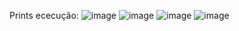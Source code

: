 Prints ececução:
![image](https://github.com/user-attachments/assets/d81ce49d-7f4f-4030-bc98-09f32bca4376)
![image](https://github.com/user-attachments/assets/392c66d7-2553-4049-afcf-950a01cc6169)
![image](https://github.com/user-attachments/assets/39630e0d-6fb8-46bf-a71b-6bd96eac28b4)
![image](https://github.com/user-attachments/assets/c6adf1c4-8eca-4c7f-a640-213d81dbd067)
